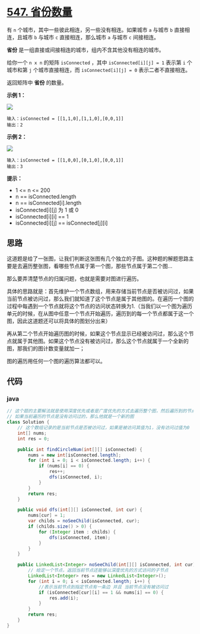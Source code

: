# [547. 省份数量](https://leetcode.cn/problems/number-of-provinces/)

有 `n` 个城市，其中一些彼此相连，另一些没有相连。如果城市 `a` 与城市 `b` 直接相连，且城市 `b` 与城市 `c` 直接相连，那么城市 `a` 与城市 `c` 间接相连。

**省份** 是一组直接或间接相连的城市，组内不含其他没有相连的城市。

给你一个 `n x n` 的矩阵 `isConnected` ，其中 `isConnected[i][j] = 1` 表示第 `i` 个城市和第 `j` 个城市直接相连，而 `isConnected[i][j] = 0` 表示二者不直接相连。

返回矩阵中 **省份** 的数量。

**示例 1：**

![](https://assets.leetcode.com/uploads/2020/12/24/graph1.jpg)

```
输入：isConnected = [[1,1,0],[1,1,0],[0,0,1]]
输出：2
```

**示例 2：**

![](https://assets.leetcode.com/uploads/2020/12/24/graph2.jpg)

```
输入：isConnected = [[1,0,0],[0,1,0],[0,0,1]]
输出：3
```

**提示：**

+ 1 <= n <= 200
+ n == isConnected.length
+ n == isConnected[i].length
+ isConnected[i][j] 为 1 或 0
+ isConnected[i][i] == 1
+ isConnected[i][j] == isConnected[j][i]

## 思路

这道题是给了一张图，让我们判断这张图有几个独立的子图。这种题的解题思路主要是去遍历整张图，看哪些节点属于第一个图，那些节点属于第二个图...



那么要弄清楚节点的归属问题，也就是需要对图进行遍历。



具体的思路就是：首先维护一个节点数组，用来存储当前节点是否被访问过，如果当前节点被访问过，那么我们就知道了这个节点是属于其他图的。在遍历一个图的过程中每遇到一个节点就将这个节点的访问状态转换为1.（当我们以一个图为遍历单元的时候，在从图中任意一个节点开始遍历，遍历到的每一个节点都属于这一个图，因此这道题还可以将具体的图划分出来）

再从第二个节点开始遍历图的时候，如果这个节点显示已经被访问过，那么这个节点就属于其他图。如果这个节点没有被访问过，那么这个节点就属于一个全新的图，那我们的图计数变量就加一；



图的遍历用任何一个图的遍历算法都可以。



## 代码

### java

```java
// 这个题的主要解法就是使用深度优先或者是广度优先的方式去遍历整个图，然后遍历到的节点就计数，从第一个节点开始遍历，依次对每一个节点进行深度优先或者是广度优先遍历，
// 如果当前遍历的节点是没有访问过的，那么他就是一个新的图
class Solution {
    // 这个数组记录的是当前节点是否被访问过，如果是被访问其值为1，没有访问过值为0
    int[] nums;
    int res = 0;

    public int findCircleNum(int[][] isConnected) {
        nums = new int[isConnected.length];
        for (int i = 0; i < isConnected.length; i++) {
            if (nums[i] == 0) {
                res++;
                dfs(isConnected, i);
            }
        }
        return res;
    }

    public void dfs(int[][] isConnected, int cur) {
        nums[cur] = 1;
        var childs = noSeeChild(isConnected, cur);
        if (childs.size() > 0) {
            for (Integer item : childs) {
                dfs(isConnected, item);
            }
        }
    }

    public LinkedList<Integer> noSeeChild(int[][] isConnected, int cur) {
        // 给定一个节点，返回当前节点还能够以深度优先的方式访问的子节点
        LinkedList<Integer> res = new LinkedList<Integer>();
        for (int i = 0; i < isConnected.length; i++) {
            //表示当前节点到指定节点有一条边 并且 当前节点没有被访问过
            if (isConnected[cur][i] == 1 && nums[i] == 0) {
                res.add(i);
            }
        }
        return res;
    }
}
```






